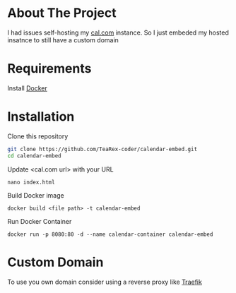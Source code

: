 # About The Project
I had issues self-hosting my [cal.com](https://github.com/calcom/cal.com) instance. So I just embeded my hosted insatnce to still have a custom domain

# Requirements
Install [Docker](https://docs.docker.com/get-docker/)

# Installation
Clone this repository
```bash
git clone https://github.com/TeaRex-coder/calendar-embed.git
cd calendar-embed
```

Update <cal.com url> with your URL

`nano index.html`

Build Docker image

`docker build <file path> -t calendar-embed`

Run Docker Container

`docker run -p 8080:80 -d --name calendar-container calendar-embed`

# Custom Domain
To use you own domain consider using a reverse proxy like [Traefik](https://github.com/traefik/traefik)
